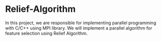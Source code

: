 # Relief-Algorithm
In this project, we are responsible for implementing parallel programming with C/C++ using MPI library. We will implement a parallel algorithm for feature selection using Relief Algorithm.
